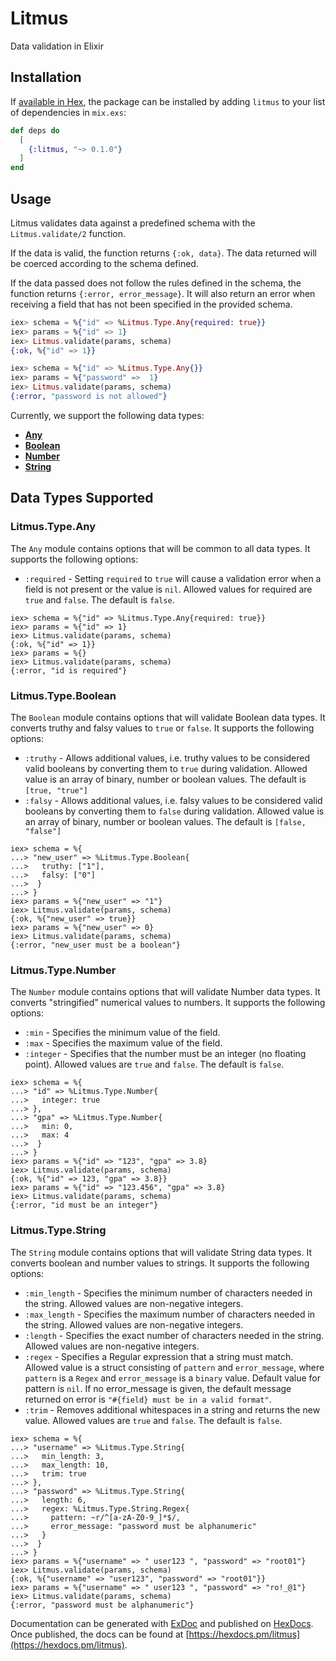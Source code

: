 # Litmus

Data validation in Elixir

## Installation

If [available in Hex](https://hex.pm/docs/publish), the package can be installed
by adding `litmus` to your list of dependencies in `mix.exs`:

```elixir
def deps do
  [
    {:litmus, "~> 0.1.0"}
  ]
end
```

## Usage

Litmus validates data against a predefined schema with the `Litmus.validate/2` function.

If the data is valid, the function returns `{:ok, data}`. The data returned will be coerced according to the schema defined.

If the data passed does not follow the rules defined in the schema, the function returns `{:error, error_message}`. It will also return an error when receiving a field that has not been specified in the provided schema.

```elixir
iex> schema = %{"id" => %Litmus.Type.Any{required: true}}
iex> params = %{"id" => 1}
iex> Litmus.validate(params, schema)
{:ok, %{"id" => 1}}

iex> schema = %{"id" => %Litmus.Type.Any{}}
iex> params = %{"password" =>  1}
iex> Litmus.validate(params, schema)
{:error, "password is not allowed"}
```

Currently, we support the following data types:

* [**Any**](#module-litmus-type-any)
* [**Boolean**](#module-litmus-type-boolean)
* [**Number**](#module-litmus-type-number)
* [**String**](#module-litmus-type-string)

## Data Types Supported

### Litmus.Type.Any

The `Any` module contains options that will be common to all data types. It supports the following options:
  * `:required` - Setting `required` to `true` will cause a validation error when a field is not present or the value is `nil`. Allowed values for required are `true` and `false`. The default is `false`.

```
iex> schema = %{"id" => %Litmus.Type.Any{required: true}}
iex> params = %{"id" => 1}
iex> Litmus.validate(params, schema)
{:ok, %{"id" => 1}}
iex> params = %{}
iex> Litmus.validate(params, schema)
{:error, "id is required"}
```

### Litmus.Type.Boolean

The `Boolean` module contains options that will validate Boolean data types. It converts truthy and falsy values to `true` or `false`. It supports the following options:
  * `:truthy` - Allows additional values, i.e. truthy values to be considered valid booleans by converting them to `true` during validation. Allowed value is an array of binary, number or boolean values. The default is `[true, "true"]`
  * `:falsy` - Allows additional values, i.e. falsy values to be considered valid booleans by converting them to `false` during validation. Allowed value is an array of binary, number or boolean values. The default is `[false, "false"]`

```
iex> schema = %{
...> "new_user" => %Litmus.Type.Boolean{
...>   truthy: ["1"],
...>   falsy: ["0"]
...>  }
...> }
iex> params = %{"new_user" => "1"}
iex> Litmus.validate(params, schema)
{:ok, %{"new_user" => true}}
iex> params = %{"new_user" => 0}
iex> Litmus.validate(params, schema)
{:error, "new_user must be a boolean"}
```

### Litmus.Type.Number

The `Number` module contains options that will validate Number data types. It converts "stringified" numerical values to numbers. It supports the following options:
  * `:min` - Specifies the minimum value of the field.
  * `:max` - Specifies the maximum value of the field.
  * `:integer` - Specifies that the number must be an integer (no floating point). Allowed values are `true` and `false`. The default is `false`.

```
iex> schema = %{
...> "id" => %Litmus.Type.Number{
...>   integer: true
...> },
...> "gpa" => %Litmus.Type.Number{
...>   min: 0,
...>   max: 4
...>  }
...> }
iex> params = %{"id" => "123", "gpa" => 3.8}
iex> Litmus.validate(params, schema)
{:ok, %{"id" => 123, "gpa" => 3.8}}
iex> params = %{"id" => "123.456", "gpa" => 3.8}
iex> Litmus.validate(params, schema)
{:error, "id must be an integer"}
```

### Litmus.Type.String

The `String` module contains options that will validate String data types. It converts boolean and number values to strings. It supports the following options:
  * `:min_length` - Specifies the minimum number of characters needed in the string. Allowed values are non-negative integers.
  * `:max_length` - Specifies the maximum number of characters needed in the string. Allowed values are non-negative integers.
  * `:length` - Specifies the exact number of characters needed in the string. Allowed values are non-negative integers.
  * `:regex` - Specifies a Regular expression that a string must match. Allowed value is a struct consisting of `pattern` and `error_message`, where `pattern` is a `Regex` and `error_message` is a `binary` value. Default value for pattern is `nil`. If no error_message is given, the default message returned on error is `"#{field} must be in a valid format"`.
  * `:trim` - Removes additional whitespaces in a string and returns the new value. Allowed values are `true` and `false`. The default is `false`.

```
iex> schema = %{
...> "username" => %Litmus.Type.String{
...>   min_length: 3,
...>   max_length: 10,
...>   trim: true
...> },
...> "password" => %Litmus.Type.String{
...>   length: 6,
...>   regex: %Litmus.Type.String.Regex{
...>     pattern: ~r/^[a-zA-Z0-9_]*$/,
...>     error_message: "password must be alphanumeric"
...>   }
...>  }
...> }
iex> params = %{"username" => " user123 ", "password" => "root01"}
iex> Litmus.validate(params, schema)
{:ok, %{"username" => "user123", "password" => "root01"}}
iex> params = %{"username" => " user123 ", "password" => "ro!_@1"}
iex> Litmus.validate(params, schema)
{:error, "password must be alphanumeric"}
```

Documentation can be generated with [ExDoc](https://github.com/elixir-lang/ex_doc)
and published on [HexDocs](https://hexdocs.pm). Once published, the docs can
be found at [https://hexdocs.pm/litmus](https://hexdocs.pm/litmus).

